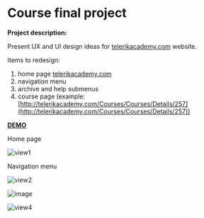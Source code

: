 # Course final project #

**Project description:**

Present UX and UI design ideas for [telerikacademy.com](http://telerikacademy.com) website.

Items to redesign:

1. home page [telerikacademy.com](http://telerikacademy.com)
1. navigation menu
1. archive and help submenus
1. course page (example: [http://telerikacademy.com/Courses/Courses/Details/257](http://telerikacademy.com/Courses/Courses/Details/257))


[**DEMO**](http://rawgit.com/KatGitHub/UX-design-course/master/HomePage.html)


Home page

![view1](https://cloud.githubusercontent.com/assets/8322332/10972938/1ffe08e4-83e4-11e5-8d36-b810abb55ed9.png)

Navigation menu

![view2](https://cloud.githubusercontent.com/assets/8322332/10973030/6ddbf8be-83e4-11e5-97fd-ad2ee7c54bd1.png)

![image](https://cloud.githubusercontent.com/assets/8322332/11008208/b382a9dc-84d7-11e5-8677-355a81a4ba5c.png)

![view4](https://cloud.githubusercontent.com/assets/8322332/10973138/c4b61638-83e4-11e5-9bb3-e2e2ea5c72de.png)

